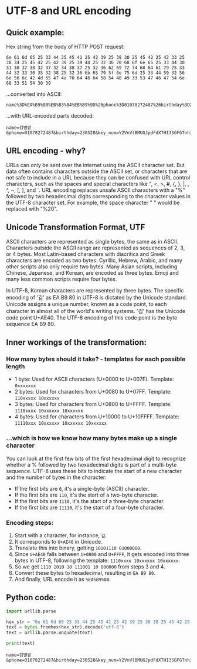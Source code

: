 # UTF-8 and URL encoding

## Quick example: 

Hex string from the body of HTTP POST request:
```
6e 61 6d 65 25 33 44 25 45 41 25 42 39 25 38 30 25 45 42 25 42 33 25 38 34 25 45 42 25 42 39 25 39 44 25 32 36 70 68 6f 6e 65 25 33 44 30 31 30 37 38 32 37 32 34 38 37 25 32 36 62 69 72 74 68 64 61 79 25 33 44 32 33 30 35 32 38 25 32 36 6b 65 79 5f 6e 75 6d 25 33 44 59 32 56 6e 56 6c 42 4d 55 47 4a 70 64 46 64 58 54 48 49 33 53 47 46 47 54 6e 68 33 51 54 30 39 
```

...converted into ASCII:
```
name%3D%EA%B9%80%EB%B3%84%EB%B9%9D%26phone%3D01078272487%26birthday%3D230528%26key_num%3DY2VnVlBMUGJpdFdXTHI3SGFGTnh3QT09
```

...with URL-encoded parts decoded:
```
name=김별빝&phone=01078272487&birthday=230528&key_num=Y2VnVlBMUGJpdFdXTHI3SGFGTnh3QT09
```

## URL encoding - why?
URLs can only be sent over the internet using the ASCII character set. But data often contains characters outside the ASCII set, or characters that are not safe to include in a URL because they can be confused with URL control characters, such as the spaces and special characters like ", <, >, #, {, }, |, \, ^, ~, \[, \], and \`. URL encoding replaces unsafe ASCII characters with a "%" followed by two hexadecimal digits corresponding to the character values in the UTF-8 character set. For example, the space character " " would be replaced with "%20".

## Unicode Transformation Format, UTF
ASCII characters are represented as single bytes, the same as in ASCII. Characters outside the ASCII range are represented as sequences of 2, 3, or 4 bytes. Most Latin-based characters with diacritics and Greek characters are encoded as two bytes. Cyrillic, Hebrew, Arabic, and many other scripts also only require two bytes. Many Asian scripts, including Chinese, Japanese, and Korean, are encoded as three bytes. Emoji and many less common scripts require four bytes.

In UTF-8, Korean characters are represented by three bytes. The specific encoding of '김' as EA B9 80 in UTF-8 is dictated by the Unicode standard. Unicode assigns a unique number, known as a code point, to each character in almost all of the world's writing systems. '김' has the Unicode code point U+AE40. The UTF-8 encoding of this code point is the byte sequence EA B9 80. 

## Inner workings of the transformation:

### How many bytes should it take? - templates for each possible length
- 1 byte: Used for ASCII characters (U+0000 to U+007F). Template: `0xxxxxxx`
- 2 bytes: Used for characters from U+0080 to U+07FF. Template: `110xxxxx 10xxxxxx`
- 3 bytes: Used for characters from U+0800 to U+FFFF. Template: `1110xxxx 10xxxxxx 10xxxxxx`
- 4 bytes: Used for characters from U+10000 to U+10FFFF. Template: `11110xxx 10xxxxxx 10xxxxxx 10xxxxxx`

### ...which is how we know how many bytes make up a single character
You can look at the first few bits of the first hexadecimal digit to recognize whether a % followed by two hexadecimal digits is part of a multi-byte sequence. UTF-8 uses these bits to indicate the start of a new character and the number of bytes in the character:
- If the first bits are `0`, it's a single-byte (ASCII) character.
- If the first bits are `110`, it's the start of a two-byte character.
- If the first bits are `1110`, it's the start of a three-byte character.
- If the first bits are `11110`, it's the start of a four-byte character.

### Encoding steps:
1. Start with a character, for instance, `김`.
2. It corresponds to `U+AE40` in Unicode.
3. Translate this into binary, getting `10101110 01000000`.
4. Since `U+AE40` falls between `U+0800` and `U+FFFF`, it gets encoded into three bytes in UTF-8, following the template: `1110xxxx 10xxxxxx 10xxxxxx`.
5. So we get `1110 1010 10 111001 10 000000` from steps 3 and 4.
6. Convert these bytes to hexadecimal, resulting in `EA B9 80`.
7. And finally, URL encode it as `%EA%B9%80`.

## Python code:
```python
import urllib.parse

hex_str = "6e 61 6d 65 25 33 44 25 45 41 25 42 39 25 38 30 25 45 42 25 42 33 25 38 34 25 45 42 25 42 39 25 39 44 25 32 36 70 68 6f 6e 65 25 33 44 30 31 30 37 38 32 37 32 34 38 37 25 32 36 62 69 72 74 68 64 61 79 25 33 44 32 33 30 35 32 38 25 32 36 6b 65 79 5f 6e 75 6d 25 33 44 59 32 56 6e 56 6c 42 4d 55 47 4a 70 64 46 64 58 54 48 49 33 53 47 46 47 54 6e 68 33 51 54 30 39"
text = bytes.fromhex(hex_str).decode('utf-8')
text = urllib.parse.unquote(text)

print(text)
```
```
name=김별빝&phone=01078272487&birthday=230528&key_num=Y2VnVlBMUGJpdFdXTHI3SGFGTnh3QT09
```
